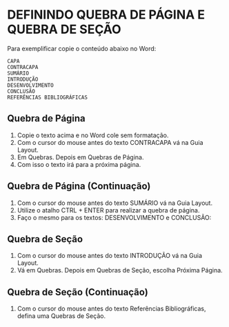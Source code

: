 # DEFININDO QUEBRA DE PÁGINA E QUEBRA DE SEÇÃO

Para exemplificar copie o conteúdo abaixo no Word:

```
CAPA
CONTRACAPA
SUMÁRIO
INTRODUÇÃO
DESENVOLVIMENTO
CONCLUSÃO
REFERÊNCIAS BIBLIOGRÁFICAS
```

## Quebra de Página

1. Copie o texto acima e no Word cole sem formatação.
2. Com o cursor do mouse antes do texto CONTRACAPA vá na Guia Layout.
3. Em Quebras. Depois em Quebras de Página.
4. Com isso o texto irá para a próxima página.

## Quebra de Página (Continuação)
1. Com o cursor do mouse antes do texto SUMÁRIO vá na Guia Layout.
2. Utilize o atalho CTRL + ENTER para realizar a quebra de página.
3. Faço o mesmo para os textos: DESENVOLVIMENTO e CONCLUSÃO:

## Quebra de Seção

1. Com o cursor do mouse antes do texto INTRODUÇÃO vá na Guia Layout.
2. Vá em Quebras. Depois em Quebras de Seção, escolha Próxima Página.

## Quebra de Seção (Continuação)
1. Com o cursor do mouse antes do texto Referências Bibliográficas, defina uma Quebras de Seção.


